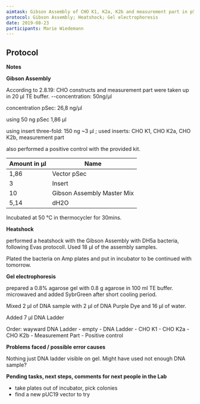 ```yaml
---
aimtask: Gibson Assembly of CHO K1, K2a, K2b and measurement part in pSec; Heatshock in DH5a bacs; Gel electrophoresis of Gibson Assembly Samples
protocol: Gibson Assembly; Heatshock; Gel electrophoresis
date: 2019-08-23  
participants: Marie Wiedemann
---
```


## Protocol  

**Notes**

**Gibson Assembly**

According to 2.8.19: CHO constructs and measurement part were taken up in 20 µl TE buffer. --concentration: 50ng/µl

concentration pSec: 26,8 ng/µl

using 50 ng pSec 1,86 µl

using insert three-fold: 150 ng ~3 µl ; used inserts: CHO K1, CHO K2a, CHO K2b, measurement part

also performed a positive control with the provided kit.

|Amount in µl|Name|
|--- |--- |
|1,86|Vector pSec|
|3|Insert|
|10|Gibson Assembly Master Mix|
|5,14|dH2O|

Incubated at 50 °C in thermocycler for 30mins.

**Heatshock**

performed a heatshock with the Gibson Assembly with DH5a bacteria, following Evas protocoll. Used 18 µl of the assembly samples.

Plated the bacteria on Amp plates and put in incubator to be continued with tomorrow.

**Gel electrophoresis**

prepared a 0.8% agarose gel with 0.8 g agarose in 100 ml TE buffer. microwaved and added SybrGreen after short cooling period.

Mixed 2 µl of DNA sample with 2 µl of DNA Purple Dye and 16 µl of water.

Added 7 µl DNA Ladder

Order: wayward DNA Ladder - empty - DNA Ladder - CHO K1 - CHO K2a - CHO K2b - Measurement Part - Positive control

**Problems faced / possible error causes**

Nothing just DNA ladder visible on gel. Might have used not enough DNA sample?

**Pending tasks, next steps, comments for next people in the Lab**

-   take plates out of incubator, pick colonies
-   find a new pUC19 vector to try
